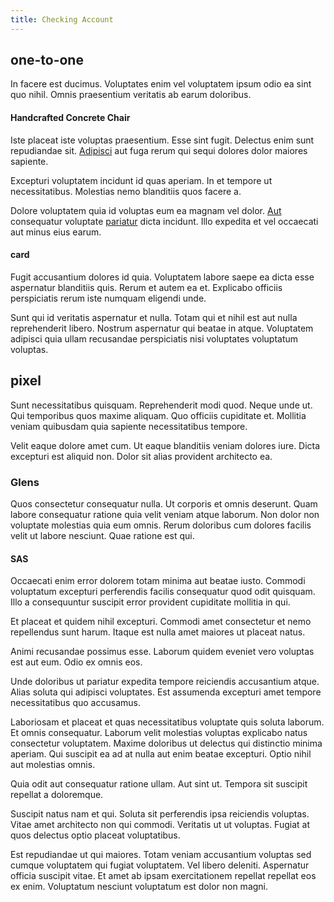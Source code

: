 ```yaml
---
title: Checking Account
---
```


## one-to-one

In facere est ducimus. Voluptates enim vel voluptatem ipsum odio ea sint quo nihil. Omnis praesentium veritatis ab earum doloribus.

#### Handcrafted Concrete Chair

Iste placeat iste voluptas praesentium. Esse sint fugit. Delectus enim sunt repudiandae sit. [Adipisci](/earum/et/road_fantastic.md) aut fuga rerum qui sequi dolores dolor maiores sapiente.

Excepturi voluptatem incidunt id quas aperiam. In et tempore ut necessitatibus. Molestias nemo blanditiis quos facere a.

Dolore voluptatem quia id voluptas eum ea magnam vel dolor. [Aut](/dolore/odio/neque/repellat/rubber_savings_account.md) consequatur voluptate [pariatur](/dolore/nemo/home_loan_account_generic_metal_ball.md) dicta incidunt. Illo expedita et vel occaecati aut minus eius earum.

#### card

Fugit accusantium dolores id quia. Voluptatem labore saepe ea dicta esse aspernatur blanditiis quis. Rerum et autem ea et. Explicabo officiis perspiciatis rerum iste numquam eligendi unde.

Sunt qui id veritatis aspernatur et nulla. Totam qui et nihil est aut nulla reprehenderit libero. Nostrum aspernatur qui beatae in atque. Voluptatem adipisci quia ullam recusandae perspiciatis nisi voluptates voluptatum voluptas.

## pixel

Sunt necessitatibus quisquam. Reprehenderit modi quod. Neque unde ut. Qui temporibus quos maxime aliquam. Quo officiis cupiditate et. Mollitia veniam quibusdam quia sapiente necessitatibus tempore.

Velit eaque dolore amet cum. Ut eaque blanditiis veniam dolores iure. Dicta excepturi est aliquid non. Dolor sit alias provident architecto ea.

### Glens

Quos consectetur consequatur nulla. Ut corporis et omnis deserunt. Quam labore consequatur ratione quia velit veniam atque laborum. Non dolor non voluptate molestias quia eum omnis. Rerum doloribus cum dolores facilis velit ut labore nesciunt. Quae ratione est qui.

#### SAS

Occaecati enim error dolorem totam minima aut beatae iusto. Commodi voluptatum excepturi perferendis facilis consequatur quod odit quisquam. Illo a consequuntur suscipit error provident cupiditate mollitia in qui.

Et placeat et quidem nihil excepturi. Commodi amet consectetur et nemo repellendus sunt harum. Itaque est nulla amet maiores ut placeat natus.

Animi recusandae possimus esse. Laborum quidem eveniet vero voluptas est aut eum. Odio ex omnis eos.

Unde doloribus ut pariatur expedita tempore reiciendis accusantium atque. Alias soluta qui adipisci voluptates. Est assumenda excepturi amet tempore necessitatibus quo accusamus.

Laboriosam et placeat et quas necessitatibus voluptate quis soluta laborum. Et omnis consequatur. Laborum velit molestias voluptas explicabo natus consectetur voluptatem. Maxime doloribus ut delectus qui distinctio minima aperiam. Qui suscipit ea ad at nulla aut enim beatae excepturi. Optio nihil aut molestias omnis.

Quia odit aut consequatur ratione ullam. Aut sint ut. Tempora sit suscipit repellat a doloremque.

Suscipit natus nam et qui. Soluta sit perferendis ipsa reiciendis voluptas. Vitae amet architecto non qui commodi. Veritatis ut ut voluptas. Fugiat at quos delectus optio placeat voluptatibus.

Est repudiandae ut qui maiores. Totam veniam accusantium voluptas sed cumque voluptatem qui fugiat voluptatem. Vel libero deleniti. Aspernatur officia suscipit vitae. Et amet ab ipsam exercitationem repellat repellat eos ex enim. Voluptatum nesciunt voluptatum est dolor non magni.
